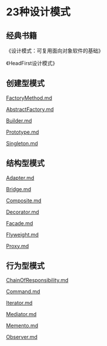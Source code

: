 # 23种设计模式

## 经典书籍

《设计模式：可复用面向对象软件的基础》

《HeadFirst设计模式》

## 创建型模式

[FactoryMethod.md](https://github.com/niu0217/Documents/blob/main/C%2B%2B/standard/DesignPatterns/FactoryMethod.md)

[AbstractFactory.md](https://github.com/niu0217/Documents/blob/main/C%2B%2B/standard/DesignPatterns/AbstractFactory.md)

[Builder.md](https://github.com/niu0217/Documents/blob/main/C%2B%2B/standard/DesignPatterns/Builder.md)

[Prototype.md](https://github.com/niu0217/Documents/blob/main/C%2B%2B/standard/DesignPatterns/Prototype.md)

[Singleton.md](https://github.com/niu0217/Documents/blob/main/C%2B%2B/standard/DesignPatterns/Singleton.md)

## 结构型模式

[Adapter.md](https://github.com/niu0217/Documents/blob/main/C%2B%2B/standard/DesignPatterns/Adapter.md)

[Bridge.md](https://github.com/niu0217/Documents/blob/main/C%2B%2B/standard/DesignPatterns/Bridge.md)

[Composite.md](https://github.com/niu0217/Documents/blob/main/C%2B%2B/standard/DesignPatterns/Composite.md)

[Decorator.md](https://github.com/niu0217/Documents/blob/main/C%2B%2B/standard/DesignPatterns/Decorator.md)

[Facade.md](https://github.com/niu0217/Documents/blob/main/C%2B%2B/standard/DesignPatterns/Facade.md)

[Flyweight.md](https://github.com/niu0217/Documents/blob/main/C%2B%2B/standard/DesignPatterns/Flyweight.md)

[Proxy.md](https://github.com/niu0217/Documents/blob/main/C%2B%2B/standard/DesignPatterns/Proxy.md)

## 行为型模式

[ChainOfResponsibility.md](https://github.com/niu0217/Documents/blob/main/C%2B%2B/standard/DesignPatterns/ChainOfResponsibility.md)

[Command.md](https://github.com/niu0217/Documents/blob/main/C%2B%2B/standard/DesignPatterns/Command.md)

[Iterator.md](https://github.com/niu0217/Documents/blob/main/C%2B%2B/standard/DesignPatterns/Iterator.md)

[Mediator.md](https://github.com/niu0217/Documents/blob/main/C%2B%2B/standard/DesignPatterns/Mediator.md)

[Memento.md](https://github.com/niu0217/Documents/blob/main/C%2B%2B/standard/DesignPatterns/Memento.md)

[Observer.md](https://github.com/niu0217/Documents/blob/main/C%2B%2B/standard/DesignPatterns/Observer.md)
